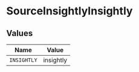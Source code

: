 # SourceInsightlyInsightly


## Values

| Name        | Value       |
| ----------- | ----------- |
| `INSIGHTLY` | insightly   |